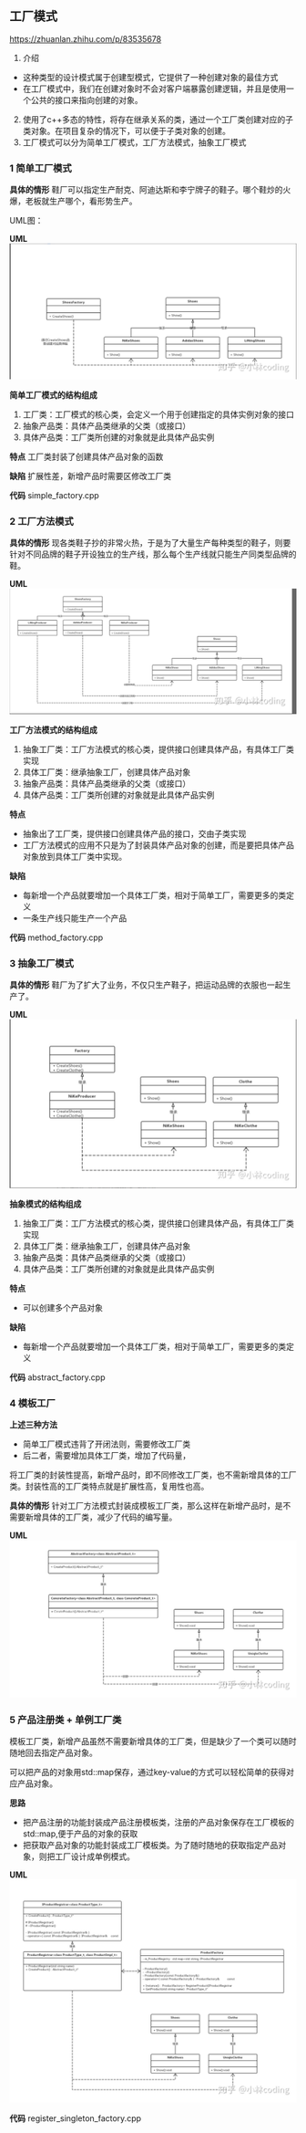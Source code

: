 ## 工厂模式

<https://zhuanlan.zhihu.com/p/83535678>

1. 介绍
  - 这种类型的设计模式属于创建型模式，它提供了一种创建对象的最佳方式
  - 在工厂模式中，我们在创建对象时不会对客户端暴露创建逻辑，并且是使用一个公共的接口来指向创建的对象。
2. 使用了c++多态的特性，将存在继承关系的类，通过一个工厂类创建对应的子类对象。在项目复杂的情况下，可以便于子类对象的创建。
3. 工厂模式可以分为简单工厂模式，工厂方法模式，抽象工厂模式

### 1 简单工厂模式

**具体的情形**
鞋厂可以指定生产耐克、阿迪达斯和李宁牌子的鞋子。哪个鞋炒的火爆，老板就生产哪个，看形势生产。

UML图：

**UML**
<img src="../images/simple_factory.png" hight=199 length=250>

**简单工厂模式的结构组成**
1. 工厂类：工厂模式的核心类，会定义一个用于创建指定的具体实例对象的接口
2. 抽象产品类：具体产品类继承的父类（或接口）
3. 具体产品类：工厂类所创建的对象就是此具体产品实例

**特点**
工厂类封装了创建具体产品对象的函数

**缺陷**
扩展性差，新增产品时需要区修改工厂类

**代码**
simple_factory.cpp

### 2 工厂方法模式

**具体的情形**
现各类鞋子抄的非常火热，于是为了大量生产每种类型的鞋子，则要针对不同品牌的鞋子开设独立的生产线，那么每个生产线就只能生产同类型品牌的鞋。

**UML**
<img src="../images/method_factory.png" hight=199 length=250>

**工厂方法模式的结构组成**
1. 抽象工厂类：工厂方法模式的核心类，提供接口创建具体产品，有具体工厂类实现
2. 具体工厂类：继承抽象工厂，创建具体产品对象
2. 抽象产品类：具体产品类继承的父类（或接口）
3. 具体产品类：工厂类所创建的对象就是此具体产品实例

**特点**
- 抽象出了工厂类，提供接口创建具体产品的接口，交由子类实现
- 工厂方法模式的应用不只是为了封装具体产品对象的创建，而是要把具体产品对象放到具体工厂类中实现。

**缺陷**
- 每新增一个产品就要增加一个具体工厂类，相对于简单工厂，需要更多的类定义
- 一条生产线只能生产一个产品

**代码**
method_factory.cpp

### 3 抽象工厂模式

**具体的情形**
鞋厂为了扩大了业务，不仅只生产鞋子，把运动品牌的衣服也一起生产了。

**UML**
<img src="../images/abstract_factory.png" hight=199 length=250>

**抽象模式的结构组成**
1. 抽象工厂类：工厂方法模式的核心类，提供接口创建具体产品，有具体工厂类实现
2. 具体工厂类：继承抽象工厂，创建具体产品对象
2. 抽象产品类：具体产品类继承的父类（或接口）
3. 具体产品类：工厂类所创建的对象就是此具体产品实例

**特点**
- 可以创建多个产品对象

**缺陷**
- 每新增一个产品就要增加一个具体工厂类，相对于简单工厂，需要更多的类定义

**代码**
abstract_factory.cpp

### 4 模板工厂

**上述三种方法**
- 简单工厂模式违背了开闭法则，需要修改工厂类
- 后二者，需要增加具体工厂类，增加了代码量，

将工厂类的封装性提高，新增产品时，即不同修改工厂类，也不需新增具体的工厂类。封装性高的工厂类特点就是扩展性高，复用性也高。


**具体的情形**
针对工厂方法模式封装成模板工厂类，那么这样在新增产品时，是不需要新增具体的工厂类，减少了代码的编写量。

**UML**
<img src= "../images/template_factory.jpg" hight=199 length=250>

### 5 产品注册类 + 单例工厂类

模板工厂类，新增产品虽然不需要新增具体的工厂类，但是缺少了一个类可以随时随地回去指定产品对象。

可以把产品的对象用std::map保存，通过key-value的方式可以轻松简单的获得对应产品对象。

**思路**
- 把产品注册的功能封装成产品注册模板类，注册的产品对象保存在工厂模板的std::map,便于产品的对象的获取
- 把获取产品对象的功能封装成工厂模板类。为了随时随地的获取指定产品对象，则把工厂设计成单例模式。

**UML**
<img src="../images/register_singleton_factory.jpg" hight=199 length=250>

**代码**
register_singleton_factory.cpp


 

